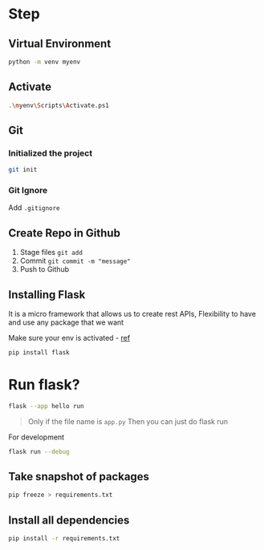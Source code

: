 # Step


## Virtual Environment
```bash
python -m venv myenv
```

## Activate
```sh
.\myenv\Scripts\Activate.ps1
```

## Git 

### Initialized the project
```sh
git init
```

### Git Ignore

Add `.gitignore`

## Create Repo in Github

1. Stage files `git add`
2. Commit `git commit -m "message"`
3. Push to Github

## Installing Flask

It is a micro framework that allows us to create rest APIs, Flexibility to have and use any package that we want

Make sure your env is activated - [ref](https://flask.palletsprojects.com/en/3.0.x/installation/)

```sh
pip install flask
```

# Run flask?

```sh
flask --app hello run
```
> Only if the file name is `app.py`
Then you can just do flask run

For development 

```sh
flask run --debug
```

## Take snapshot of packages

```sh
pip freeze > requirements.txt
```

## Install all dependencies 

```sh
pip install -r requirements.txt
```